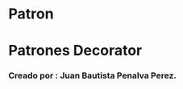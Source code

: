 # Patron
<h1>Patrones Decorator</h1>


<h3>Creado por :  
              Juan Bautista Penalva Perez.
              
</h3>
